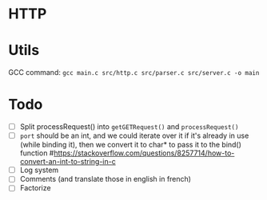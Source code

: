 # HTTP

# Utils

GCC command: `gcc main.c src/http.c src/parser.c src/server.c -o main`

# Todo

- [ ] Split processRequest() into `getGETRequest()` and `processRequest()`
- [ ] `port` should be an int, and we could iterate over it if it's already in use (while binding it), then we convert it to char* to pass it to the bind() function #https://stackoverflow.com/questions/8257714/how-to-convert-an-int-to-string-in-c
- [ ] Log system
- [ ] Comments (and translate those in english in french)
- [ ] Factorize